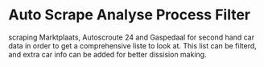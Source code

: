 # Auto Scrape Analyse Process Filter
 scraping Marktplaats, Autoscroute 24 and Gaspedaal for second hand car data in order to get a comprehensive liste to look at. This list can be filterd, and extra car info can be added for better dissision making.

